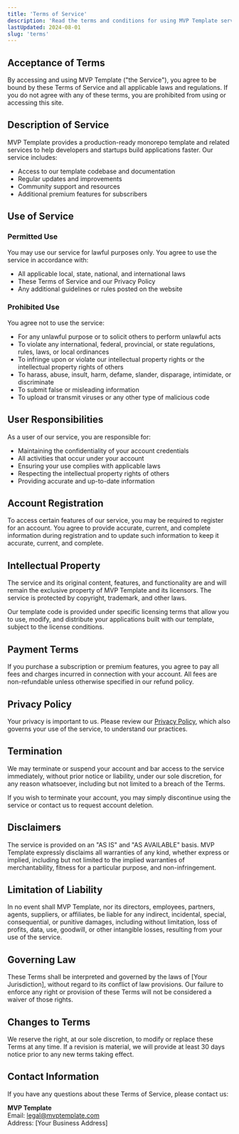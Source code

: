 ```yaml
---
title: 'Terms of Service'
description: 'Read the terms and conditions for using MVP Template services. Understand your rights and responsibilities as a user.'
lastUpdated: 2024-08-01
slug: 'terms'
---
```


## Acceptance of Terms

By accessing and using MVP Template ("the Service"), you agree to be bound by these Terms of Service and all applicable laws and regulations. If you do not agree with any of these terms, you are prohibited from using or accessing this site.

## Description of Service

MVP Template provides a production-ready monorepo template and related services to help developers and startups build applications faster. Our service includes:

- Access to our template codebase and documentation
- Regular updates and improvements
- Community support and resources
- Additional premium features for subscribers

## Use of Service

### Permitted Use

You may use our service for lawful purposes only. You agree to use the service in accordance with:

- All applicable local, state, national, and international laws
- These Terms of Service and our Privacy Policy
- Any additional guidelines or rules posted on the website

### Prohibited Use

You agree not to use the service:

- For any unlawful purpose or to solicit others to perform unlawful acts
- To violate any international, federal, provincial, or state regulations, rules, laws, or local ordinances
- To infringe upon or violate our intellectual property rights or the intellectual property rights of others
- To harass, abuse, insult, harm, defame, slander, disparage, intimidate, or discriminate
- To submit false or misleading information
- To upload or transmit viruses or any other type of malicious code

## User Responsibilities

As a user of our service, you are responsible for:

- Maintaining the confidentiality of your account credentials
- All activities that occur under your account
- Ensuring your use complies with applicable laws
- Respecting the intellectual property rights of others
- Providing accurate and up-to-date information

## Account Registration

To access certain features of our service, you may be required to register for an account. You agree to provide accurate, current, and complete information during registration and to update such information to keep it accurate, current, and complete.

## Intellectual Property

The service and its original content, features, and functionality are and will remain the exclusive property of MVP Template and its licensors. The service is protected by copyright, trademark, and other laws.

Our template code is provided under specific licensing terms that allow you to use, modify, and distribute your applications built with our template, subject to the license conditions.

## Payment Terms

If you purchase a subscription or premium features, you agree to pay all fees and charges incurred in connection with your account. All fees are non-refundable unless otherwise specified in our refund policy.

## Privacy Policy

Your privacy is important to us. Please review our [Privacy Policy](/privacy), which also governs your use of the service, to understand our practices.

## Termination

We may terminate or suspend your account and bar access to the service immediately, without prior notice or liability, under our sole discretion, for any reason whatsoever, including but not limited to a breach of the Terms.

If you wish to terminate your account, you may simply discontinue using the service or contact us to request account deletion.

## Disclaimers

The service is provided on an "AS IS" and "AS AVAILABLE" basis. MVP Template expressly disclaims all warranties of any kind, whether express or implied, including but not limited to the implied warranties of merchantability, fitness for a particular purpose, and non-infringement.

## Limitation of Liability

In no event shall MVP Template, nor its directors, employees, partners, agents, suppliers, or affiliates, be liable for any indirect, incidental, special, consequential, or punitive damages, including without limitation, loss of profits, data, use, goodwill, or other intangible losses, resulting from your use of the service.

## Governing Law

These Terms shall be interpreted and governed by the laws of [Your Jurisdiction], without regard to its conflict of law provisions. Our failure to enforce any right or provision of these Terms will not be considered a waiver of those rights.

## Changes to Terms

We reserve the right, at our sole discretion, to modify or replace these Terms at any time. If a revision is material, we will provide at least 30 days notice prior to any new terms taking effect.

## Contact Information

If you have any questions about these Terms of Service, please contact us:

**MVP Template**\
Email: legal@mvptemplate.com\
Address: [Your Business Address]
